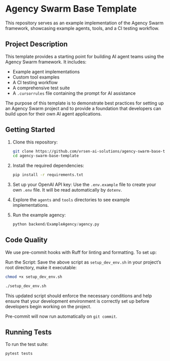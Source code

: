 # Agency Swarm Base Template

This repository serves as an example implementation of the Agency Swarm framework, showcasing example agents, tools, and a CI testing workflow.

## Project Description

This template provides a starting point for building AI agent teams using the Agency Swarm framework. It includes:

- Example agent implementations
- Custom tool examples
- A CI testing workflow
- A comprehensive test suite
- A `.cursorrules` file containing the prompt for AI assistance

The purpose of this template is to demonstrate best practices for setting up an Agency Swarm project and to provide a foundation that developers can build upon for their own AI agent applications.

## Getting Started

1. Clone this repository:

   ```bash
   git clone https://github.com/vrsen-ai-solutions/agency-swarm-base-template.git
   cd agency-swarm-base-template
   ```

2. Install the required dependencies:

   ```bash
   pip install -r requirements.txt
   ```

3. Set up your OpenAI API key:
   Use the `.env.example` file to create your own `.env` file. It will be read automatically by `dotenv`.

4. Explore the `agents` and `tools` directories to see example implementations.

5. Run the example agency:
   ```python
   python backend/ExampleAgency/agency.py
   ```
## Code Quality
We use pre-commit hooks with Ruff for linting and formatting. To set up:

Run the Script:
Save the above script as `setup_dev_env.sh` in your project’s root directory, make it executable:

```bash
chmod +x setup_dev_env.sh
```

```bash
./setup_dev_env.sh
```

This updated script should enforce the necessary conditions and help ensure that your development environment is correctly set up before developers begin working on the project.

Pre-commit will now run automatically on `git commit`.

## Running Tests

To run the test suite:

```bash
pytest tests
```